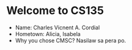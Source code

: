 # Welcome to CS135
* Name: Charles Vicnent A. Cordial
* Hometown: Alicia, Isabela
* Why you chose CMSC? Nasilaw sa pera po.

